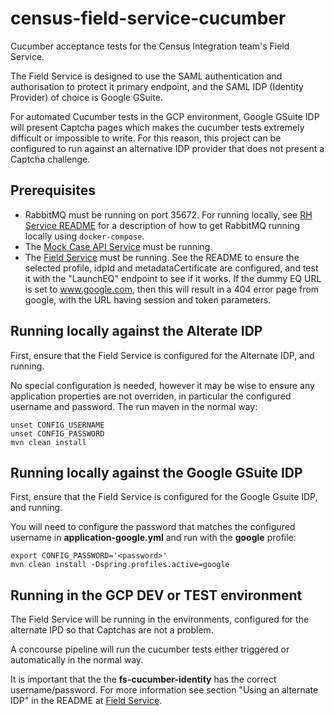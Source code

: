 # census-field-service-cucumber

Cucumber acceptance tests for the Census Integration team's Field Service.

The Field Service is designed to use the SAML authentication and authorisation to protect
it primary endpoint, and the SAML IDP (Identity Provider) of choice is Google GSuite.


For automated Cucumber tests in the GCP environment, Google GSuite IDP will present Captcha pages
which makes the cucumber tests extremely difficult or impossible to write. For this reason, this
project can be configured to run against an alternative IDP provider that does not present a Captcha challenge.

## Prerequisites

* RabbitMQ must be running on port 35672. For running locally, see [RH Service README](https://github.com/ONSdigital/census-rh-service) for
  a description of how to get RabbitMQ running locally using `docker-compose`.
* The [Mock Case API Service](https://github.com/ONSdigital/census-mock-case-api-service)  must be running.
* The [Field Service](https://github.com/ONSdigital/census-field-service) must be running. See the README to ensure the selected profile,
  idpId and metadataCertificate are configured, and test it with the "LaunchEQ" endpoint to see if it works. If the dummy EQ URL is set
  to www.google.com, then this will result in a 404 error page from google, with the URL having session and token parameters.

## Running locally against the Alterate IDP

First, ensure that the Field Service is configured for the Alternate IDP, and running.

No special configuration is needed, however it may be wise to ensure any application properties are not overriden, in particular
the configured username and password. The run maven in the normal way:

```
unset CONFIG_USERNAME
unset CONFIG_PASSWORD
mvn clean install
```

## Running locally against the Google GSuite IDP

First, ensure that the Field Service is configured for the Google Gsuite IDP, and running.

You will need to configure the password that matches the configured username in **application-google.yml** and run with
the **google** profile:

```
export CONFIG_PASSWORD='<password>'
mvn clean install -Dspring.profiles.active=google
```

## Running in the GCP DEV or TEST environment

The Field Service will be running in the environments, configured for the alternate IPD so that Captchas are not a problem.

A concourse pipeline will run the cucumber tests either triggered or automatically in the normal way.

It is important that the the **fs-cucumber-identity** has the correct username/password. For more information
see section "Using an alternate IDP" in the README at [Field Service](https://github.com/ONSdigital/census-field-service).

